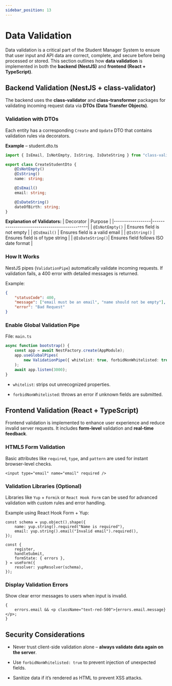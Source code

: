 ```yaml
---
sidebar_position: 13
---
```


# Data Validation

Data validation is a critical part of the Student Manager System to ensure that user input and API data are correct, complete, and secure before being processed or stored. This section outlines how **data validation** is implemented in both the **backend (NestJS)** and **frontend (React + TypeScript)**.

## Backend Validation (NestJS + class-validator)

The backend uses the **class-validator** and **class-transformer** packages for validating incoming request data via **DTOs (Data Transfer Objects)**.

### Validation with DTOs

Each entity has a corresponding `Create` and `Update` DTO that contains validation rules via decorators.

**Example** – student.dto.ts

```ts title=ts
import { IsEmail, IsNotEmpty, IsString, IsDateString } from "class-validator";

export class CreateStudentDto {
    @IsNotEmpty()
    @IsString()
    name: string;

    @IsEmail()
    email: string;

    @IsDateString()
    dateOfBirth: string;
}
```

**Explanation of Validators:**
| Decorator | Purpose |
|------------------|----------------------------------------------|
| `@IsNotEmpty()` | Ensures field is not empty |
| `@IsEmail()` | Ensures field is a valid email |
| `@IsString()` | Ensures field is of type string |
| `@IsDateString()`| Ensures field follows ISO date format |

### How It Works

NestJS pipes (`ValidationPipe`) automatically validate incoming requests. If validation fails, a 400 error with detailed messages is returned.

Example:

```json title=json
{
    "statusCode": 400,
    "message": ["email must be an email", "name should not be empty"],
    "error": "Bad Request"
}
```

### Enable Global Validation Pipe

File: `main.ts`

```ts title=ts
async function bootstrap() {
    const app = await NestFactory.create(AppModule);
    app.useGlobalPipes(
        new ValidationPipe({ whitelist: true, forbidNonWhitelisted: true })
    );
    await app.listen(3000);
}
```

-   `whitelist`: strips out unrecognized properties.

-   `forbidNonWhitelisted`: throws an error if unknown fields are submitted.

## Frontend Validation (React + TypeScript)

Frontend validation is implemented to enhance user experience and reduce invalid server requests. It includes **form-level** validation and **real-time feedback**.

### HTML5 Form Validation

Basic attributes like `required`, `type`, and `pattern` are used for instant browser-level checks.

```tsx title=tsx
<input type="email" name="email" required />
```

### Validation Libraries (Optional)

Libraries like `Yup` + `Formik` or `React Hook Form` can be used for advanced validation with custom rules and error handling.

Example using React Hook Form + Yup:

```tsx title=tsx
const schema = yup.object().shape({
    name: yup.string().required("Name is required"),
    email: yup.string().email("Invalid email").required(),
});

const {
    register,
    handleSubmit,
    formState: { errors },
} = useForm({
    resolver: yupResolver(schema),
});
```

### Display Validation Errors

Show clear error messages to users when input is invalid.

```tsx title=tsx
{
    errors.email && <p className="text-red-500">{errors.email.message}</p>;
}
```

## Security Considerations

-   Never trust client-side validation alone – **always validate data again on the server**.

-   Use `forbidNonWhitelisted: true` to prevent injection of unexpected fields.

-   Sanitize data if it’s rendered as HTML to prevent XSS attacks.

